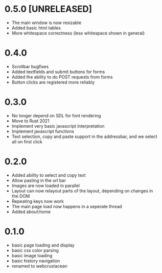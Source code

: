 0.5.0 [UNRELEASED]
===================
- The main window is now resizable
- Added basic html tables
- More whitespace correctness (less whitespace shown in general)


0.4.0
===================
- Scrollbar bugfixes
- Added textfields and submit buttons for forms
- Added the ability to do POST requests from forms
- Button clicks are registered more reliably


0.3.0
===================
- No longer depend on SDL for font rendering
- Move to Rust 2021
- Implement very basic javascript interpretation
- Implement javascript functions
- Text selection, copy and paste support in the addressbar, and we select all on first click


0.2.0
===================
- Added ability to select and copy text
- Allow pasting in the url bar
- Images are now loaded in parallel
- Layout can now relayout parts of the layout, depending on changes in the DOM
- Repeating keys now work
- The main page load now happens in a seperate thread
- Added about:home


0.1.0
===================
- basic page loading and display
- basic css color parsing
- basic image loading
- basic history navigation
- renamed to webcrustacean
